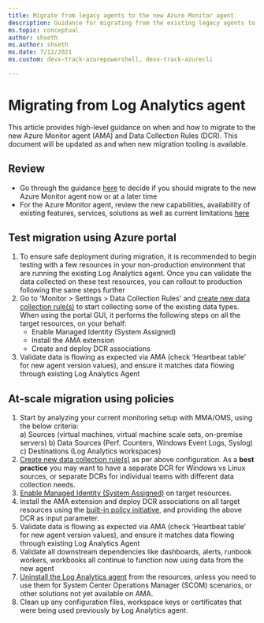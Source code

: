 ```yaml
---
title: Migrate from legacy agents to the new Azure Monitor agent
description: Guidance for migrating from the existing legacy agents to the new Azure Monitor agent (AMA) and Data Collection Rules (DCR)
ms.topic: conceptual
author: shseth
ms.author: shseth
ms.date: 7/12/2021 
ms.custom: devx-track-azurepowershell, devx-track-azurecli

---
```


# Migrating from Log Analytics agent
This article provides high-level guidance on when and how to migrate to the new Azure Monitor agent (AMA) and Data Collection Rules (DCR). This document will be updated as and when new migration tooling is available. 


## Review
- Go through the guidance [here](./azure-monitor-agent-overview.md#should-i-switch-to-azure-monitor-agent) to decide if you should migrate to the new Azure Monitor agent now or at a later time
- For the Azure Monitor agent, review the new capabilities, availability of existing features, services, solutions as well as current limitations [here](./agents-overview.md#azure-monitor-agent)


## Test migration using Azure portal
1. To ensure safe deployment during migration, it is recommended to begin testing with a few resources in your non-production environment that are running the existing Log Analytics agent. Once you can validate the data collected on these test resources, you can rollout to production following the same steps further
2. Go to 'Monitor > Settings > Data Collection Rules' and [create new data collection rule(s)](./data-collection-rule-azure-monitor-agent.md#create-rule-and-association-in-azure-portal) to start collecting some of the existing data types. When using the portal GUI, it performs the following steps on all the target resources, on your behalf:
	- Enable Managed Identity (System Assigned) 
	- Install the AMA extension 
	- Create and deploy DCR associations 
3. Validate data is flowing as expected via AMA (check ‘Heartbeat table’ for new agent version values), and ensure it matches data flowing through existing Log Analytics Agent


## At-scale migration using policies
1. Start by analyzing your current monitoring setup with MMA/OMS, using the below criteria:  
	a) Sources (virtual machines, virtual machine scale sets, on-premise servers)
	b) Data Sources (Perf. Counters, Windows Event Logs, Syslog)
	c) Destinations (Log Analytics workspaces)
2. [Create new data collection rule(s)](/rest/api/monitor/datacollectionrules/create#examples) as per above configuration. As a **best practice** you may want to have a separate DCR for Windows vs Linux sources, or separate DCRs for individual teams with different data collection needs.
3. [Enable Managed Identity (System Assigned)](../../active-directory/managed-identities-azure-resources/qs-configure-template-windows-vm.md#system-assigned-managed-identity) on target resources.
4. Install the AMA extension and deploy DCR associations on all target resources using the [built-in policy initiative](../deploy-scale.md#built-in-policy-initiatives), and providing the above DCR as input parameter. 
5. Validate data is flowing as expected via AMA (check ‘Heartbeat table’ for new agent version values), and ensure it matches data flowing through existing Log Analytics Agent
6. Validate all downstream dependencies like dashboards, alerts, runbook workers, workbooks all continue to function now using data from the new agent 
7. [Uninstall the Log Analytics agent](./agent-manage.md#uninstall-agent) from the resources, unless you need to use them for System Center Operations Manager (SCOM) scenarios, or other solutions not yet available on AMA.
8. Clean up any configuration files, workspace keys or certificates that were being used previously by Log Analytics agent.



